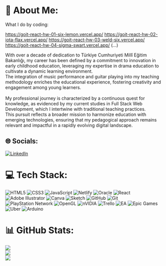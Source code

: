 # 💫 About Me:

What I do by coding:

https://goit-react-hw-01-six-lemon.vercel.app/
https://goit-react-hw-02-iota-flax.vercel.app/
https://goit-react-hw-03-weld-six.vercel.app/
https://goit-react-hw-04-sigma-swart.vercel.app/
(...)

With over a decade of dedication to Türkiye Cumhuriyeti Millî Eğitim Bakanlığı, my career has been defined by a commitment to innovation in early childhood education, leveraging my expertise in drama education to cultivate a dynamic learning environment. <br>The integration of music performance and guitar playing into my teaching methodology enriches the educational experience, fostering creativity and engagement among young learners.<br><br>My professional journey is characterized by a continuous quest for knowledge, as evidenced by my current studies in Full Stack Web Development, which I intertwine with traditional teaching practices. <br>This pursuit reflects a broader mission to harmonize education with emerging technologies, ensuring that my pedagogical approach remains relevant and impactful in a rapidly evolving digital landscape.


## 🌐 Socials:
[![LinkedIn](https://img.shields.io/badge/LinkedIn-%230077B5.svg?logo=linkedin&logoColor=white)](https://linkedin.com/in/vahidesegahuney) 

# 💻 Tech Stack:
![HTML5](https://img.shields.io/badge/html5-%23E34F26.svg?style=for-the-badge&logo=html5&logoColor=white) ![CSS3](https://img.shields.io/badge/css3-%231572B6.svg?style=for-the-badge&logo=css3&logoColor=white) ![JavaScript](https://img.shields.io/badge/javascript-%23323330.svg?style=for-the-badge&logo=javascript&logoColor=%23F7DF1E) ![Netlify](https://img.shields.io/badge/netlify-%23000000.svg?style=for-the-badge&logo=netlify&logoColor=#00C7B7) ![Oracle](https://img.shields.io/badge/Oracle-F80000?style=for-the-badge&logo=oracle&logoColor=white) ![React](https://img.shields.io/badge/react-%2320232a.svg?style=for-the-badge&logo=react&logoColor=%2361DAFB) ![Adobe Illustrator](https://img.shields.io/badge/adobe%20illustrator-%23FF9A00.svg?style=for-the-badge&logo=adobe%20illustrator&logoColor=white) ![Canva](https://img.shields.io/badge/Canva-%2300C4CC.svg?style=for-the-badge&logo=Canva&logoColor=white) ![Sketch](https://img.shields.io/badge/Sketch-FFB387?style=for-the-badge&logo=sketch&logoColor=black) ![GitHub](https://img.shields.io/badge/github-%23121011.svg?style=for-the-badge&logo=github&logoColor=white) ![Git](https://img.shields.io/badge/git-%23F05033.svg?style=for-the-badge&logo=git&logoColor=white) ![PlayStation Network](https://img.shields.io/badge/PSN-%230070D1.svg?style=for-the-badge&logo=Playstation&logoColor=white) ![OpenGL](https://img.shields.io/badge/OpenGL-white?logo=OpenGL&style=for-the-badge) ![nVIDIA](https://img.shields.io/badge/nVIDIA-%2376B900.svg?style=for-the-badge&logo=nVIDIA&logoColor=white) ![Trello](https://img.shields.io/badge/Trello-%23026AA7.svg?style=for-the-badge&logo=Trello&logoColor=white) ![EA](https://img.shields.io/badge/ea-%23000000.svg?style=for-the-badge&logo=ea&logoColor=white) ![Epic Games](https://img.shields.io/badge/epicgames-%23313131.svg?style=for-the-badge&logo=epicgames&logoColor=white) ![Uber](https://img.shields.io/badge/Uber-%23000000.svg?style=for-the-badge&logo=Uber&logoColor=white) ![Arduino](https://img.shields.io/badge/-Arduino-00979D?style=for-the-badge&logo=Arduino&logoColor=white)
# 📊 GitHub Stats:
![](https://github-readme-stats.vercel.app/api?username=vahidesegah&theme=dark&hide_border=true&include_all_commits=true&count_private=false)<br/>
![](https://github-readme-streak-stats.herokuapp.com/?user=vahidesegah&theme=dark&hide_border=true)<br/>
![](https://github-readme-stats.vercel.app/api/top-langs/?username=vahidesegah&theme=dark&hide_border=true&include_all_commits=true&count_private=false&layout=compact)
